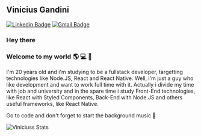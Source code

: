 ## Vinicius Gandini

[![Linkedin Badge](https://img.shields.io/badge/-ViniciusGandini-blue?style=flat-square&logo=Linkedin&logoColor=white&link=https://www.linkedin.com/in/vinicius-gandini-8071a415b/)](https://www.linkedin.com/in/vinicius-gandini-8071a415b/)
[![Gmail Badge](https://img.shields.io/badge/-Gmail-c14438?style=flat-square&logo=Gmail&logoColor=white&link=mailto:viniciusgandini.goncalves@gmail.com)](mailto:viniciusgandini.goncalves@gmail.com)

### Hey there

### Welcome to my world :earth_americas: :computer: :guitar:

I'm 20 years old and i'm studying to be a fullstack developer, targetting technologies like Node.JS, React and React Native.
Well, i'm just a guy who like development and want to work full time with it. Actually i divide my time with job and university 
and in the spare time i study Front-End technologies, like React with Styled Components, Back-End with Node.JS 
and others useful frameworks, like React Native.

Go to code and don't forget to start the background music :musical_note:

![Viniciuss Stats](https://github-readme-stats.vercel.app/api?username=vinicius-gandini)
